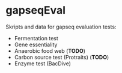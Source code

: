 # gapseqEval

Skripts and data for gapseq evaluation tests:

- Fermentation test
- Gene essentiality
- Anaerobic food web (**TODO**)
- Carbon source test (Protraits) (**TODO**)
- Enzyme test (BacDive)